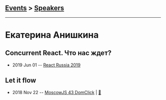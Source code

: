 ## [Events](../README.md) > [Speakers](../speakers.md)
---

# Екатерина Анишкина

## Concurrent React. Что нас ждет?
- 2019 Jun 01 -- [React Russia 2019](https://www.youtube.com/watch?v=S7I-2fy4Qck&list=PLxa0i_ba1uugnX3ZKdzxgtnWdpMuePZh6&index=9&t=0s)    
## Let it flow
- 2018 Nov 22 -- [MoscowJS 43 DomClick](https://youtu.be/vhHrHdtv7Po?t=5052)  | [:notebook:](https://cloud.mail.ru/public/7vYC/UPtYZ8s4W)  
